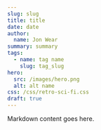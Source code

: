 ```yaml
---
slug: slug
title: title
date: date
author:
  name: Jon Wear
summary: summary
tags:
  - name: tag name
    slug: tag_slug
hero:
  src: /images/hero.png
  alt: alt name
css: /css/retro-sci-fi.css
draft: true
---
```


Markdown content goes here.